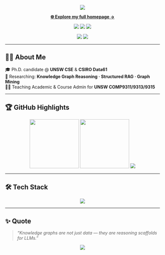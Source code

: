 <!-- ===== Header ===== -->
<p align="center">
  <img src="https://capsule-render.vercel.app/api?type=waving&color=6C63FF&height=200&section=header&text=Xingyu%20(Steve)%20Tan&fontSize=38&fontColor=ffffff&animation=fadeIn&fontAlignY=40" />
</p>
<p align="center">
  <a href="https://stevetantan.github.io/"><strong>🌐 Explore my full homepage →</strong></a>
</p>
<p align="center">
<!--   <a href="https://stevetantan.github.io/"><img src="https://img.shields.io/badge/Website-6C63FF?style=for-the-badge&logo=firefox-browser&logoColor=white" /></a> -->
  <a href="https://scholar.google.com/citations?user=2gzpDtsAAAAJ&hl=en/"><img src="https://img.shields.io/badge/Scholar-6C63FF?style=for-the-badge&logo=googlescholar&logoColor=white" /></a>
  <a href="https://www.linkedin.com/in/xingyu-tan-b90179173/"><img src="https://img.shields.io/badge/LinkedIn-6C63FF?style=for-the-badge&logo=linkedin&logoColor=white" /></a>
  <a href="mailto:xingyutan@unsw.edu.au"><img src="https://img.shields.io/badge/Email-6C63FF?style=for-the-badge&logo=gmail&logoColor=white" /></a>
</p>

<p align="center">
  <img src="https://img.shields.io/github/stars/SteveTANTAN?affiliations=OWNER&style=for-the-badge&logo=github&label=Stars&color=f39c12"/>
  <img src="https://komarev.com/ghpvc/?username=SteveTANTAN&label=Profile%20Views&color=6C63FF&style=for-the-badge" />
</p>

---

## 👨‍🎓 About Me
🎓 Ph.D. candidate @ **UNSW CSE** & **CSIRO Data61**  
🔬 Researching: **Knowledge Graph Reasoning · Structured RAG · Graph Mining**  
👨‍🏫 Teaching Academic & Course Admin for **UNSW COMP9311/9313/9315** 

---

## 🏆 GitHub Highlights
<p align="center">
  <img src="https://github-readme-stats.vercel.app/api?username=SteveTANTAN&show_icons=true&theme=default&title_color=6C63FF&icon_color=6C63FF&text_color=2b2d42" height="160" />
  <img src="https://github-readme-stats.vercel.app/api/top-langs/?username=SteveTANTAN&layout=compact&title_color=6C63FF&text_color=2b2d42" height="160" />
  <img src="https://github-profile-trophy.vercel.app/?username=SteveTANTAN&theme=flat&title=Stars,Followers,Commits&margin-w=15&no-frame=true&column=3" /> 
</p>

---

## 🛠️ Tech Stack
<p align="center">
  <img src="https://skillicons.dev/icons?i=python,pytorch,cpp,java,js,html,css,latex,sqlite,postgres,docker,git,linux&theme=light" />
</p>

---

## ✨ Quote
> *“Knowledge graphs are not just data — they are reasoning scaffolds for LLMs.”*

<p align="center">
  <img src="https://capsule-render.vercel.app/api?type=waving&color=6C63FF&height=120&section=footer" />
</p>

